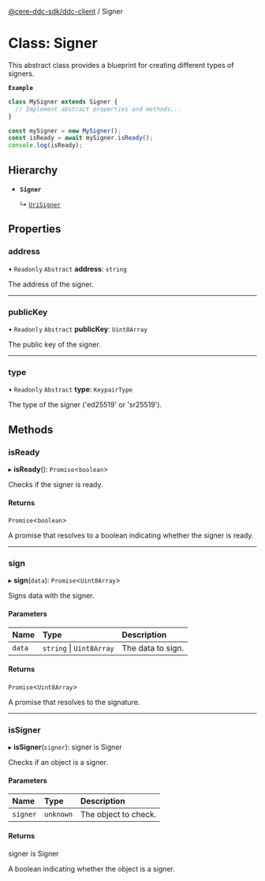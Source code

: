 [@cere-ddc-sdk/ddc-client](../README.md) / Signer

# Class: Signer

This abstract class provides a blueprint for creating different types of signers.

**`Example`**

```typescript
class MySigner extends Signer {
  // Implement abstract properties and methods...
}

const mySigner = new MySigner();
const isReady = await mySigner.isReady();
console.log(isReady);
```

## Hierarchy

- **`Signer`**

  ↳ [`UriSigner`](UriSigner.md)

## Properties

### address

• `Readonly` `Abstract` **address**: `string`

The address of the signer.

___

### publicKey

• `Readonly` `Abstract` **publicKey**: `Uint8Array`

The public key of the signer.

___

### type

• `Readonly` `Abstract` **type**: `KeypairType`

The type of the signer ('ed25519' or 'sr25519').

## Methods

### isReady

▸ **isReady**(): `Promise`\<`boolean`\>

Checks if the signer is ready.

#### Returns

`Promise`\<`boolean`\>

A promise that resolves to a boolean indicating whether the signer is ready.

___

### sign

▸ **sign**(`data`): `Promise`\<`Uint8Array`\>

Signs data with the signer.

#### Parameters

| Name | Type | Description |
| :------ | :------ | :------ |
| `data` | `string` \| `Uint8Array` | The data to sign. |

#### Returns

`Promise`\<`Uint8Array`\>

A promise that resolves to the signature.

___

### isSigner

▸ **isSigner**(`signer`): signer is Signer

Checks if an object is a signer.

#### Parameters

| Name | Type | Description |
| :------ | :------ | :------ |
| `signer` | `unknown` | The object to check. |

#### Returns

signer is Signer

A boolean indicating whether the object is a signer.

